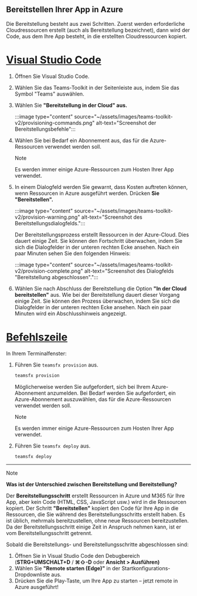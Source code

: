 ## <a name="deploy-your-app-to-azure"></a>Bereitstellen Ihrer App in Azure

Die Bereitstellung besteht aus zwei Schritten.  Zuerst werden erforderliche Cloudressourcen erstellt (auch als Bereitstellung bezeichnet), dann wird der Code, aus dem Ihre App besteht, in die erstellten Cloudressourcen kopiert.

# <a name="visual-studio-code"></a>[Visual Studio Code](#tab/vscode)

1. Öffnen Sie Visual Studio Code.
1. Wählen Sie das Teams-Toolkit in der Seitenleiste aus, indem Sie das Symbol "Teams" auswählen.
1. Wählen Sie **"Bereitstellung in der Cloud" aus.**

   :::image type="content" source="~/assets/images/teams-toolkit-v2/provisioning-commands.png" alt-text="Screenshot der Bereitstellungsbefehle":::

1. Wählen Sie bei Bedarf ein Abonnement aus, das für die Azure-Ressourcen verwendet werden soll.

   > [!NOTE]
   > Es werden immer einige Azure-Ressourcen zum Hosten Ihrer App verwendet.

1. In einem Dialogfeld werden Sie gewarnt, dass Kosten auftreten können, wenn Ressourcen in Azure ausgeführt werden.  Drücken **Sie "Bereitstellen".**

   :::image type="content" source="~/assets/images/teams-toolkit-v2/provision-warning.png" alt-text="Screenshot des Bereitstellungsdialogfelds.":::

   Der Bereitstellungsprozess erstellt Ressourcen in der Azure-Cloud. Dies dauert einige Zeit. Sie können den Fortschritt überwachen, indem Sie sich die Dialogfelder in der unteren rechten Ecke ansehen. Nach ein paar Minuten sehen Sie den folgenden Hinweis:

   :::image type="content" source="~/assets/images/teams-toolkit-v2/provision-complete.png" alt-text="Screenshot des Dialogfelds &quot;Bereitstellung abgeschlossen&quot;.":::

1. Wählen Sie nach Abschluss der Bereitstellung die Option **"In der Cloud bereitstellen"** aus.  Wie bei der Bereitstellung dauert dieser Vorgang einige Zeit.  Sie können den Prozess überwachen, indem Sie sich die Dialogfelder in der unteren rechten Ecke ansehen. Nach ein paar Minuten wird ein Abschlusshinweis angezeigt.

# <a name="command-line"></a>[Befehlszeile](#tab/cli)

In Ihrem Terminalfenster:

1. Führen Sie `teamsfx provision` aus.

   ``` bash
   teamsfx provision
   ```

   Möglicherweise werden Sie aufgefordert, sich bei Ihrem Azure-Abonnement anzumelden. Bei Bedarf werden Sie aufgefordert, ein Azure-Abonnement auszuwählen, das für die Azure-Ressourcen verwendet werden soll.

   > [!NOTE]
   > Es werden immer einige Azure-Ressourcen zum Hosten Ihrer App verwendet.

1. Führen Sie `teamsfx deploy` aus.

   ``` bash
   teamsfx deploy
   ```

---

> [!NOTE]
> **Was ist der Unterschied zwischen Bereitstellung und Bereitstellung?**
>
> Der **Bereitstellungsschritt** erstellt Ressourcen in Azure und M365 für Ihre App, aber kein Code (HTML, CSS, JavaScript usw.) wird in die Ressourcen kopiert. Der Schritt **"Bereitstellen"** kopiert den Code für Ihre App in die Ressourcen, die Sie während des Bereitstellungsschritts erstellt haben. Es ist üblich, mehrmals bereitzustellen, ohne neue Ressourcen bereitzustellen. Da der Bereitstellungsschritt einige Zeit in Anspruch nehmen kann, ist er vom Bereitstellungsschritt getrennt.

Sobald die Bereitstellungs- und Bereitstellungsschritte abgeschlossen sind:

1. Öffnen Sie in Visual Studio Code den Debugbereich (**STRG+UMSCHALT+D**  /  **⌘⇧-D** oder **Ansicht > Ausführen)**
1. Wählen Sie **"Remote starten (Edge)"** in der Startkonfigurations-Dropdownliste aus.
1. Drücken Sie die Play-Taste, um Ihre App zu starten – jetzt remote in Azure ausgeführt!
